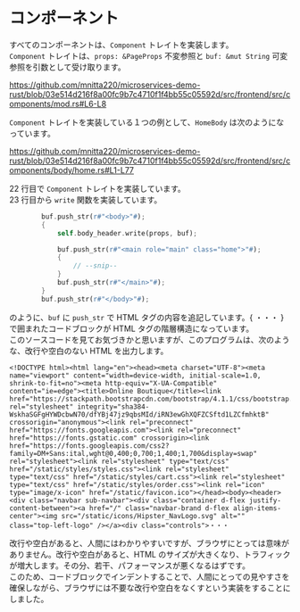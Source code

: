 # コンポーネント

すべてのコンポーネントは、`Component` トレイトを実装します。  
`Component` トレイトは、`props: &PageProps` 不変参照と `buf: &mut String` 可変参照を引数として受け取ります。

https://github.com/mnitta220/microservices-demo-rust/blob/03e514d216f8a00fc9b7c4710f1f4bb55c05592d/src/frontend/src/components/mod.rs#L6-L8

`Component` トレイトを実装している１つの例として、`HomeBody` は次のようになっています。

https://github.com/mnitta220/microservices-demo-rust/blob/03e514d216f8a00fc9b7c4710f1f4bb55c05592d/src/frontend/src/components/body/home.rs#L1-L77

22 行目で `Component` トレイトを実装しています。  
23 行目から `write` 関数を実装しています。

```rust
        buf.push_str(r#"<body>"#);
        {
            self.body_header.write(props, buf);

            buf.push_str(r#"<main role="main" class="home">"#);
            {
                // --snip--
            }
            buf.push_str(r#"</main>"#);
        }
        buf.push_str(r#"</body>"#);
```

のように、`buf` に `push_str` で HTML タグの内容を追記しています。{ ・・・ } で囲まれたコードブロックが HTML タグの階層構造になっています。  
このソースコードを見てお気づきかと思いますが、このプログラムは、次のような、改行や空白のない HTML を出力します。

```
<!DOCTYPE html><html lang="en"><head><meta charset="UTF-8"><meta name="viewport" content="width=device-width, initial-scale=1.0, shrink-to-fit=no"><meta http-equiv="X-UA-Compatible" content="ie=edge"><title>Online Boutique</title><link href="https://stackpath.bootstrapcdn.com/bootstrap/4.1.1/css/bootstrap.min.css" rel="stylesheet" integrity="sha384-WskhaSGFgHYWDcbwN70/dfYBj47jz9qbsMId/iRN3ewGhXQFZCSftd1LZCfmhktB" crossorigin="anonymous"><link rel="preconnect" href="https://fonts.googleapis.com"><link rel="preconnect" href="https://fonts.gstatic.com" crossorigin><link href="https://fonts.googleapis.com/css2?family=DM+Sans:ital,wght@0,400;0,700;1,400;1,700&display=swap" rel="stylesheet"><link rel="stylesheet" type="text/css" href="/static/styles/styles.css"><link rel="stylesheet" type="text/css" href="/static/styles/cart.css"><link rel="stylesheet" type="text/css" href="/static/styles/order.css"><link rel="icon" type="image/x-icon" href="/static/favicon.ico"></head><body><header><div class="navbar sub-navbar"><div class="container d-flex justify-content-between"><a href="/" class="navbar-brand d-flex align-items-center"><img src="/static/icons/Hipster_NavLogo.svg" alt="" class="top-left-logo" /></a><div class="controls">・・・
```

改行や空白があると、人間にはわかりやすいですが、ブラウザにとっては意味がありません。改行や空白があると、HTML のサイズが大きくなり、トラフィックが増大します。その分、若干、パフォーマンスが悪くなるはずです。  
このため、コードブロックでインデントすることで、人間にとっての見やすさを確保しながら、ブラウザには不要な改行や空白をなくすという実装をすることにしました。
